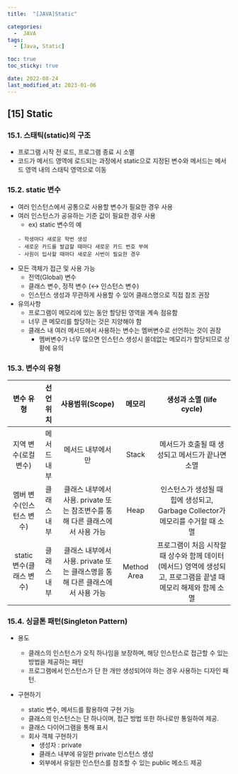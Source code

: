 ```yaml
---
title:  "[JAVA]Static" 

categories:
  -  JAVA
tags:
  - [Java, Static]

toc: true
toc_sticky: true

date: 2022-08-24
last_modified_at: 2023-01-06
---
```

[15] Static
----
### 15.1. 스태틱(static)의 구조
- 프로그램 시작 전 로드, 프로그램 종료 시 소멸
- 코드가 메서드 영역에 로드되는 과정에서 static으로 지정된 변수와 메서드는 메서드 영역 내의 스태틱 영역으로 이동

### 15.2. static 변수 
- 여러 인스턴스에서 공통으로 사용할 변수가 필요한 경우 사용
- 여러 인스턴스가 공유하는 기준 값이 필요한 경우 사용
    - ex) static 변수의 예
    ```
    - 학생마다 새로운 학번 생성 
    - 새로운 카드를 발급할 때마다 새로운 카드 번호 부여 
    - 사원이 입사할 때마다 새로운 사번이 필요한 경우
    ```
- 모든 객체가 접근 및 사용 가능
    - 전역(Global) 변수   
    - 클래스 변수, 정적 변수 (↔ 인스턴스 변수)
    - 인스턴스 생성과 무관하게 사용할 수 있어 클래스명으로 직접 참조 권장
- 유의사항
    - 프로그램이 메모리에 있는 동안 할당된 영역을 계속 점유함
    - 너무 큰 메모리를 할당하는 것은 지양해야 함
    - 클래스 내 여러 메서드에서 사용하는 변수는 멤버변수로 선언하는 것이 권장
        - 멤버변수가 너무 많으면 인스턴스 생성시 쓸데없는 메모리가 할당되므로 상황에 유의

### 15.3. 변수의 유형
     
|변수 유형|선언위치|         사용범위(Scope)|            메모리|             생성과 소멸 (life cycle)|
|:---:|:---:|:---:|:---:|:---:|
|지역 변수(로컬 변수)|메서드 내부|메서드 내부에서만|Stack|메서드가 호출될 때 생성되고 메서드가 끝나면 소멸|
|멤버 변수(인스턴스 변수)|클래스 내부|클래스 내부에서 사용. private 또는 참조변수를 통해 다른 클래스에서 사용 가능|Heap|인스턴스가 생성될 때 힙에 생성되고, Garbage Collector가 메모리를 수거할 때 소멸|
|static 변수(클래스 변수)|클래스 내부|클래스 내부에서 사용. private 또는 클래스명을 통해 다른 클래스에서 사용 가능|Method Area|프로그램이 처음 시작할 때 상수와 함께 데이터(메서드) 영역에 생성되고, 프로그램을 끝낼 때 메모리 해제와 함께 소멸|
  
### 15.4. 싱글톤 패턴(Singleton Pattern)
- 용도
    - 클래스의 인스턴스가 오직 하나임을 보장하며, 해당 인스턴스로 접근할 수 있는 방법을 제공하는 패턴 
    - 프로그램에서 인스턴스가 단 한 개만 생성되어야 하는 경우 사용하는 디자인 패턴.

- 구현하기
    - static 변수, 메서드를 활용하여 구현 가능
    - 클래스의 인스턴스는 단 하나이며, 접근 방법 또한 하나로만 통일하여 제공.
    - 클래스 다이어그램을 통해 표시 
    - 회사 객체 구현하기    
        - 생성자 : private
        - 클래스 내부에 유일한 private 인스턴스 생성     
        - 외부에서 유일한 인스턴스를 참조할 수 있는 public 메소드 제공   

